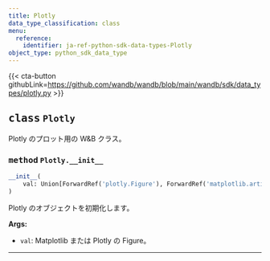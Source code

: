 ```yaml
---
title: Plotly
data_type_classification: class
menu:
  reference:
    identifier: ja-ref-python-sdk-data-types-Plotly
object_type: python_sdk_data_type
---
```


{{< cta-button githubLink=https://github.com/wandb/wandb/blob/main/wandb/sdk/data_types/plotly.py >}}




## <kbd>class</kbd> `Plotly`
Plotly のプロット用の W&B クラス。 

### <kbd>method</kbd> `Plotly.__init__`

```python
__init__(
    val: Union[ForwardRef('plotly.Figure'), ForwardRef('matplotlib.artist.Artist')]
)
```

Plotly のオブジェクトを初期化します。 



**Args:**
 
 - `val`:  Matplotlib または Plotly の Figure。 




---